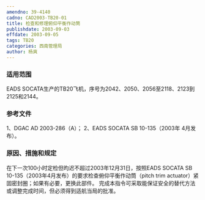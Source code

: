 ```yaml
---
amendno: 39-4140
cadno: CAD2003-TB20-01
title: 检查和修理俯仰平衡作动筒
publishdate: 2003-09-03
effdate: 2003-09-05
tags: TB20
categories: 西南管理局
author: 杨爽
---
```


### 适用范围 
EADS SOCATA生产的TB20飞机，序号为2042、2050、2056至2118、2123到2125和2144。

### 参考文件
1、DGAC AD 2003-286（A）； 
2、EADS SOCATA SB 10-135（2003年 4月发布）。

### 原因、措施和规定 
在下一次100小时定检但昀迟不超过2003年12月31日，按照EADS SOCATA SB 10-135（2003年4月发布）的要求检查俯仰平衡作动筒（pitch trim actuator）紧固密封圈；如果有必要，更换此部件。
完成本指令可采取能保证安全的替代方法或调整完成时间，但必须得到适航当局的批准。
